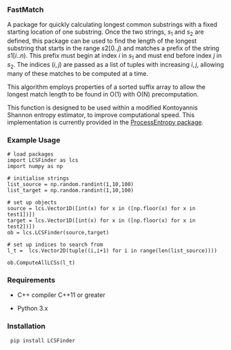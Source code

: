 ### FastMatch

A package for quickly calculating longest common substrings with a fixed starting location of one substring. Once the two strings, $s_1$ and $s_2$ are defined, this package can be used to find the length of the longest substring that starts in the range $s2[0..j)$ and matches a prefix of the string $s1[i..n)$. This prefix must begin at index $i$ in $s_1$ and must end before index $j$ in $s_2$. The indices $(i,j)$ are passed as a list of tuples with increasing $i,j$, allowing many of these matches to be computed at a time.

This algorithm employs properties of a sorted suffix array to allow the longest match length to be found in O(1) with O(N) precomputation.

This function is designed to be used within a modified Kontoyannis Shannon entropy estimator, to improve computational speed. This implementation is currently provided in the [ProcessEntropy package](https://github.com/tobinsouth/ProcessEntropy).
 

### Example Usage

```
# load packages
import LCSFinder as lcs
import numpy as np

# initialise strings
list_source = np.random.randint(1,10,100)
list_target = np.random.randint(1,10,100)

# set up objects
source = lcs.Vector1D([int(x) for x in ([np.floor(x) for x in test1])])
target = lcs.Vector1D([int(x) for x in ([np.floor(x) for x in test2])])
ob = lcs.LCSFinder(source,target)

# set up indices to search from
l_t =  lcs.Vector2D(tuple((i,i+1) for i in range(len(list_source))))

ob.ComputeAllLCSs(l_t)
```


### Requirements 

- C++ compiler C++11 or greater

- Python 3.x


### Installation

``` pip install LCSFinder```